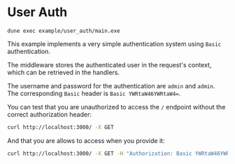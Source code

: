 # User Auth

```
dune exec example/user_auth/main.exe
```

This example implements a very simple authentication system using `Basic` authentication.

The middleware stores the authenticated user in the request's context, which can be retrieved in the handlers.

The username and password for the authentication are `admin` and `admin`.
The corresponding `Basic` header is `Basic YWRtaW46YWRtaW4=`.

You can test that you are unauthorized to access the `/` endpoint without the correct authorization header:

```sh
curl http://localhost:3000/ -X GET
```

And that you are allows to access when you provide it:

```sh
curl http://localhost:3000/ -X GET -H "Authorization: Basic YWRtaW46YWRtaW4="
```
